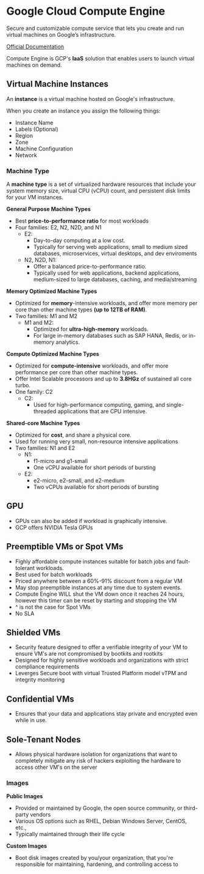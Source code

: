 # Google Cloud Compute Engine

Secure and customizable compute service that lets you create and run virtual machines on Google’s infrastructure.

[Official Documentation](https://cloud.google.com/compute)

Compute Engine is GCP's **IaaS** solution that enables users to launch virtual machines on demand.

## Virtual Machine Instances

An **instance** is a virtual machine hosted on Google's infrastructure.

When you create an instance you assign the following things:

-   Instance Name
-   Labels (Optional)
-   Region
-   Zone
-   Machine Configuration
-   Network

### Machine Type

A **machine type** is a set of virtualized hardware resources that include your system memory size, virtual CPU (vCPU) count, and persistent disk limits for your VM instances.

**General Purpose Machine Types**

-   Best **price-to-performance ratio** for most workloads
-   Four families: E2, N2, N2D, and N1
    -   E2:
        -   Day-to-day computing at a low cost.
        -   Typically for serving web applications, small to medium sized databases, microservices, virtual desktops, and dev enviroments
    -   N2, N2D, N1:
        -   Offer a balanced price-to-performance ratio.
        -   Typically used for web applications, backend applications, medium-sized to large databases, caching, and media/streaming

**Memory Optimized Machine Types**

-   Optimized for **memory**-intensive workloads, and offer more memory per core than other machine types **(up to 12TB of RAM)**.
-   Two families: M1 and M2
    -   M1 and M2:
        -   Optimized for **ultra-high-memory** workloads.
        -   For large in-memory databases such as SAP HANA, Redis, or in-memory analytics.

**Compute Optimized Machine Types**

-   Optimized for **compute-intensive** workloads, and offer more performance per core than other machine types.
-   Offer Intel Scalable processors and up to **3.8HGz** of sustained all core turbo.
-   One family: C2
    -   C2:
        -   Used for high-performance computing, gaming, and single-threaded applications that are CPU intensive.

**Shared-core Machine Types**

-   Optimized for **cost**, and share a physical core.
-   Used for running very small, non-resource intensive applications
-   Two families: N1 and E2
    -   N1:
        -   f1-micro and g1-small
        -   One vCPU available for short periods of bursting
    -   E2:
        -   e2-micro, e2-small, and e2-medium
        -   Two vCPUs available for short periods of bursting

## GPU

-   GPUs can also be added if workload is graphically intensive.
-   GCP offers NVIDIA Tesla GPUs

## Preemptible VMs or Spot VMs

-   Fighly affordable compute instances suitable for batch jobs and fault-tolerant workloads.
-   Best used for batch workloads
-   Priced anywhere between a 60%-91% discount from a regular VM
-   May stop preemptible instances at any time due to system events.
-   Compute Engine WILL shut the VM down once it reaches 24 hours, however this timer can be reset by starting and stopping the VM
-   ^ is not the case for Spot VMs
-   No SLA

## Shielded VMs

-   Security feature designed to offer a verifiable integrity of your VM to ensure VM's are not compromised by bootkits and rootkits
-   Designed for highly sensitive workloads and organizations with strict compliance requirements
-   Leverges Secure boot with virtual Trusted Platform model vTPM and integrity monitoring

## Confidential VMs

-   Ensures that your data and applications stay private and encrypted even while in use.

## Sole-Tenant Nodes

-   Allows physical hardware isolation for organizations that want to completely mitigate any risk of hackers exploiting the hardware to access other VM's on the server

### Images

**Public Images**

-   Provided or maintained by Google, the open source community, or third-party vendors
-   Various OS options such as RHEL, Debian Windows Server, CentOS, etc.,
-   Typically maintained through their life cycle

**Custom Images**

-   Boot disk images created by you/your organization, that you're responsible for maintaining, hardening, and controlling access to
